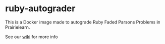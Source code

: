 # ruby-autograder

This is a Docker image made to autograde Ruby Faded Parsons Problems in Prairielearn.

See our [wiki](https://github.com/ace-lab/ruby-autograder/wiki) for more info

